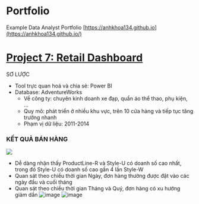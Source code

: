 # Portfolio
Example Data Analyst Portfolio
[https://anhkhoa134.github.io](https://anhkhoa134.github.io/)
# [Project 7: Retail Dashboard](https://github.com/anhkhoa134/portfolio/tree/main/Project_7)

SƠ LƯỢC
* Tool trực quan hoá và chia sẻ: Power BI
* Database: AdventureWorks
  * Về công ty: chuyên kinh doanh xe đạp, quần áo thể thao, phụ kiện, ...
  * Quy mô: phát triển ở nhiều khu vực, trên 10 cửa hàng và tiếp tục tăng trưởng nhanh
  * Phạm vị dữ liệu: 2011-2014

### KẾT QUẢ BÁN HÀNG
![](https://github.com/anhkhoa134/portfolio/assets/108108639/9b5986bc-bc4c-4371-a662-6fbcd23127d5)
-	Dễ dàng nhận thấy ProductLine-R và Style-U có doanh số cao nhất, trong đó Style-U có doanh số cao gần 4 lần Style-W
-	Quan sát theo chiều thời gian Ngày, đơn hàng thường được đặt vào các ngày đầu và cuối tháng
-	Quan sát theo chiều thời gian Tháng và Quý, đơn hàng có xu hướng giảm dần
![image](https://github.com/anhkhoa134/portfolio/assets/108108639/ca9281d2-6f24-4056-9c63-97c87393e19b)
![image](https://github.com/anhkhoa134/portfolio/assets/108108639/dbba6fb7-592f-478c-92e5-18a57ea7dbf5)

